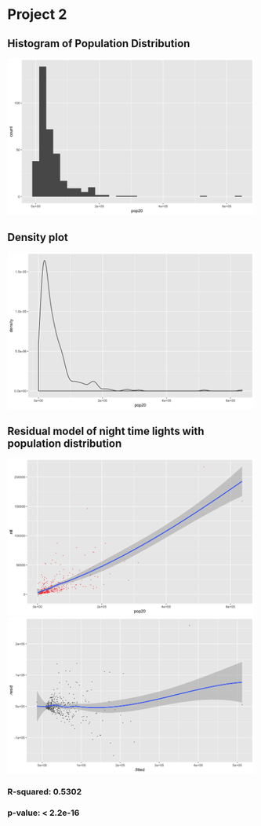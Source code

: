 # Project 2

## Histogram of Population Distribution
![](Project2_1.png)

## Density plot
![](Project2_2.png)

## Residual model of night time lights with population distribution
![](Project2_3.png)
![](Project2_4.png)

### R-squared: 0.5302
### p-value: < 2.2e-16

